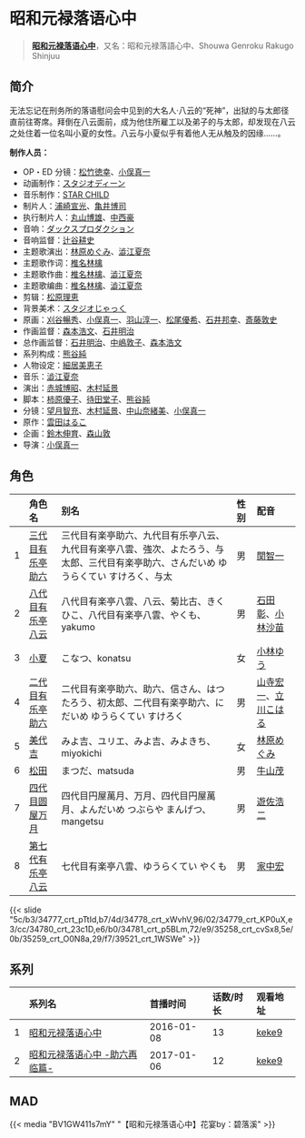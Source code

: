# 昭和元禄落语心中


> <u>**[昭和元禄落语心中](https://bgm.tv/subject/119394)**</u>，又名：昭和元禄落語心中、Shouwa Genroku Rakugo Shinjuu

## 简介

无法忘记在刑务所的落语慰问会中见到的大名人·八云的“死神”，出狱的与太郎径直前往寄席。拜倒在八云面前，成为他住所雇工以及弟子的与太郎，却发现在八云之处住着一位名叫小夏的女性。八云与小夏似乎有着他人无从触及的因缘……。

**制作人员：**
- OP・ED 分镜：[松竹徳幸](https://bgm.tv/person/2878)、[小俣真一](https://bgm.tv/person/7608)
- 动画制作：[スタジオディーン](https://bgm.tv/person/181)
- 音乐制作：[STAR CHILD](https://bgm.tv/person/196)
- 制片人：[浦崎宣光](https://bgm.tv/person/13569)、[亀井博司](https://bgm.tv/person/50776)
- 执行制片人：[丸山博雄](https://bgm.tv/person/5783)、[中西豪](https://bgm.tv/person/41556)
- 音响：[ダックスプロダクション](https://bgm.tv/person/6092)
- 音响监督：[辻谷耕史](https://bgm.tv/person/1327)
- 主题歌演出：[林原めぐみ](https://bgm.tv/person/3919)、[澁江夏奈](https://bgm.tv/person/19046)
- 主题歌作词：[椎名林檎](https://bgm.tv/person/6142)
- 主题歌作曲：[椎名林檎](https://bgm.tv/person/6142)、[澁江夏奈](https://bgm.tv/person/19046)
- 主题歌编曲：[椎名林檎](https://bgm.tv/person/6142)、[澁江夏奈](https://bgm.tv/person/19046)
- 剪辑：[松原理恵](https://bgm.tv/person/8906)
- 背景美术：[スタジオじゃっく](https://bgm.tv/person/11891)
- 原画：[刈谷暢秀](https://bgm.tv/person/41612)、[小俣真一](https://bgm.tv/person/7608)、[羽山淳一](https://bgm.tv/person/1312)、[松尾優希](https://bgm.tv/person/44845)、[石井邦幸](https://bgm.tv/person/28128)、[斎藤敦史](https://bgm.tv/person/12631)
- 作画监督：[森本浩文](https://bgm.tv/person/20171)、[石井明治](https://bgm.tv/person/241)
- 总作画监督：[石井明治](https://bgm.tv/person/241)、[中嶋敦子](https://bgm.tv/person/276)、[森本浩文](https://bgm.tv/person/20171)
- 系列构成：[熊谷純](https://bgm.tv/person/9215)
- 人物设定：[細居美恵子](https://bgm.tv/person/12049)
- 音乐：[澁江夏奈](https://bgm.tv/person/19046)
- 演出：[赤城博昭](https://bgm.tv/person/20175)、[木村延景](https://bgm.tv/person/13112)
- 脚本：[柿原優子](https://bgm.tv/person/3326)、[待田堂子](https://bgm.tv/person/922)、[熊谷純](https://bgm.tv/person/9215)
- 分镜：[望月智充](https://bgm.tv/person/581)、[木村延景](https://bgm.tv/person/13112)、[中山奈緒美](https://bgm.tv/person/12050)、[小俣真一](https://bgm.tv/person/7608)
- 原作：[雲田はるこ](https://bgm.tv/person/16179)
- 企画：[鈴木伸育](https://bgm.tv/person/50286)、[森山敦](https://bgm.tv/person/1535)
- 导演：[小俣真一](https://bgm.tv/person/7608)

## 角色

|     |   角色名   |   别名  | 性别 |  配音  |
|:--- |:------  |:----      |:---  |:--   |
| 1 | [三代目有乐亭助六](https://bgm.tv/character/34777) | 三代目有楽亭助六、九代目有乐亭八云、九代目有楽亭八雲、強次、よたろう、与太郎、三代目有楽亭助六、さんだいめ ゆうらくてい すけろく、与太 | 男 | [関智一](https://bgm.tv/person/3868) |
| 2 | [八代目有乐亭八云](https://bgm.tv/character/34778) | 八代目有楽亭八雲、八云、菊比古、きくひこ、八代目有楽亭八雲、やくも、yakumo | 男 | [石田彰](https://bgm.tv/person/3927)、[小林沙苗](https://bgm.tv/person/4428) |
| 3 | [小夏](https://bgm.tv/character/34779) | こなつ、konatsu | 女 | [小林ゆう](https://bgm.tv/person/4398) |
| 4 | [二代目有乐亭助六](https://bgm.tv/character/34780) | 二代目有楽亭助六、助六、信さん、はつたろう、初太郎、二代目有楽亭助六、にだいめ ゆうらくてい すけろく | 男 | [山寺宏一](https://bgm.tv/person/3914)、[立川こはる](https://bgm.tv/person/32793) |
| 5 | [美代吉](https://bgm.tv/character/34781) | みよ吉、ユリエ、みよ吉、みよきち、miyokichi | 女 | [林原めぐみ](https://bgm.tv/person/3919) |
| 6 | [松田](https://bgm.tv/character/35258) | まつだ、matsuda | 男 | [牛山茂](https://bgm.tv/person/5253) |
| 7 | [四代目圆屋万月](https://bgm.tv/character/35259) | 四代目円屋萬月、万月、四代目円屋萬月、よんだいめ つぶらや まんげつ、mangetsu | 男 | [遊佐浩二](https://bgm.tv/person/4614) |
| 8 | [第七代有乐亭八云](https://bgm.tv/character/39521) | 七代目有楽亭八雲、ゆうらくてい やくも | 男 | [家中宏](https://bgm.tv/person/3923) |

{{< slide "5c/b3/34777_crt_pTtId,b7/4d/34778_crt_xWvhV,96/02/34779_crt_KP0uX,e3/cc/34780_crt_23c1D,e6/b0/34781_crt_p5BLm,72/e9/35258_crt_cvSx8,5e/0b/35259_crt_O0N8a,29/f7/39521_crt_1WSWe" >}}

## 系列

|     | 系列名              | 首播时间       | 话数/时长 | 观看地址                                                    |
| :-- | :--------------- | :--------- | :---- | :------------------------------------------------------ |
| 1   |[昭和元禄落语心中](https://bgm.tv/subject/119394)| 2016-01-08 | 13    | [keke9](https://www.keke9.app/play/29566-4-261984.html) |
| 2   |[昭和元禄落语心中 -助六再临篇-](https://bgm.tv/subject/176615)| 2017-01-06 | 12    | [keke9](https://www.keke9.app/play/29565-4-261972.html) |


## MAD

{{< media  "BV1GW411s7mY" 
"【昭和元禄落语心中】花宴by：碧落溪"  >}}

